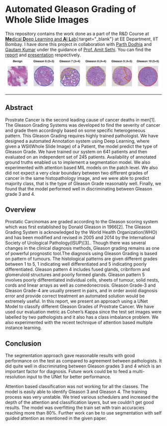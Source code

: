 # Automated Gleason Grading of Whole Slide Images

This repository contains the work done as a part of the R&D Course at [**Me**dical **D**eep Learning and **A**I **L**ab](https://www.ee.iitb.ac.in/web/research/labs/medal){:target="_blank"} at EE Department, IIT Bombay. I have done this project in collaboration with [Parth Dodhia](https://pdudeia.github.io/) and [Gautam Kumar](https://www.linkedin.com/in/gautam-kumar-705b28217/?originalSubdomain=in) under the guidance of [Prof. Amit Sethi](https://www.ee.iitb.ac.in/~asethi/). You can find the [report](./RND_report.pdf) and [presentation](./presentation.pdf) respectively.  
![logo.png](./gleason.png)

---
## Abstract
Prostrate Cancer is the second leading cause of cancer deaths in men[1]. The
Gleason Grading Systems was developed to find the severity of cancer and grade
them accordingly based on some specific heterogeneous pattern. This Gleason
Grading requires highly trained pathologist. We have designed a automated Annotation system using Deep Learning, where given a WSI(Whole Slide Image)
of a Patient, the model predict the type of Gleason Grade. We have trained our
system on 641 patients and then evaluated on an independent set of 245 patients.
Availability of annotated ground truths enabled us to implement a segmentation
model. We also experimented with attention based MIL models on the patch level.
We also did not expect a very clear boundary between two different grades of cancer in the same histopathology image, and we were able to predict majority class,
that is the type of Gleason Grade reasonably well. Finally, we found that the
model performed well in discriminating between Gleason grade 3 and 4.
## Overview
Prostatic Carcinomas are graded according to the Gleason scoring system which
was first established by Donald Gleason in 1966[2]. The Gleason Grading System
is acknowledged by the World Health Organization(WHO) and has been modified and revised in 2005 and 2014 by the International Society of Urological
Pathology(ISUP)[3].. Though there was several changes in the clinical diagnosis
methods, Gleason grading remains as one of powerful prognostic tool.The diagnosis using Gleason Grading is based on pattern of tumours. The histological
patterns are given different grades between 1 to 5, 1 indicating well differentiated
and 5 indicating poorly differentiated. Gleason pattern 4 includes fused glands,
cribriform and glomeruloid structures and poorly formed glands. Gleason pattern 5 involves poorly differentiated individual cells, sheets of tumour, solid nests,
cords and linear arrays as well as comedonecrosis. Gleason Grade-3 and Gleason
Grade-4 are usually present in pairs, and in order avoid diagnosis error and provide correct treatment an automated solution would be extremely useful. In this
report, we present an approach using a UNet Model to classify different Gleason
Grades of Prostrate Cancer. We have used our evaluation metric as Cohen’s Kappa
since the test set images were labelled by two pathologists and it also has a class
imbalance problem. We also experimented with the recent technique of attention
based multiple instance learning.
## Conclusion
The segmentation approach gave reasonable results with good performance on the
test as compared to agreement between pathologists. It did quite well in discriminating between Gleason grades 3 and 4 which is an important factor for diagnosis.
Future work could be to feed a multi-resolution input to the UNet for better performance.

Attention based classification was not working for all the classes. The model is
easily able to identify Gleason 3 and Gleason 4. The training process was very
unstable. We tried various schedulers and increased the depth of the attention and
classification layers, but we couldn’t get good results. The model was overfitting
the train set with train accuracies reaching more than 80%.
Further work can be to use segmentation with self guided attention as mentioned
in the given paper.
